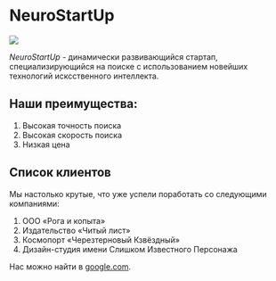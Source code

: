 # NeuroStartUp
![](https://netology-code.github.io/git-homeworks/introduction/assets/logo.png)


*NeuroStartUp* - динамически развивающийся стартап, специализирующийся на поиске с использованием новейших технологий исксственного интеллекта. 
## Наши преимущества: 
1. Высокая точность поиска 
2. Высокая скорость поиска 
3. Низкая цена 

## Список клиентов 
Мы настолько крутые, что уже успели поработать со следующими компаниями:
1. ООО «Рога и копыта»
2. Издательство «Читый лист»
3. Космопорт «Черезтерновый Кзвёздный»
4. Дизайн-студия имени Слишком Известного Персонажа

Нас можно найти в [google.com](google.com).